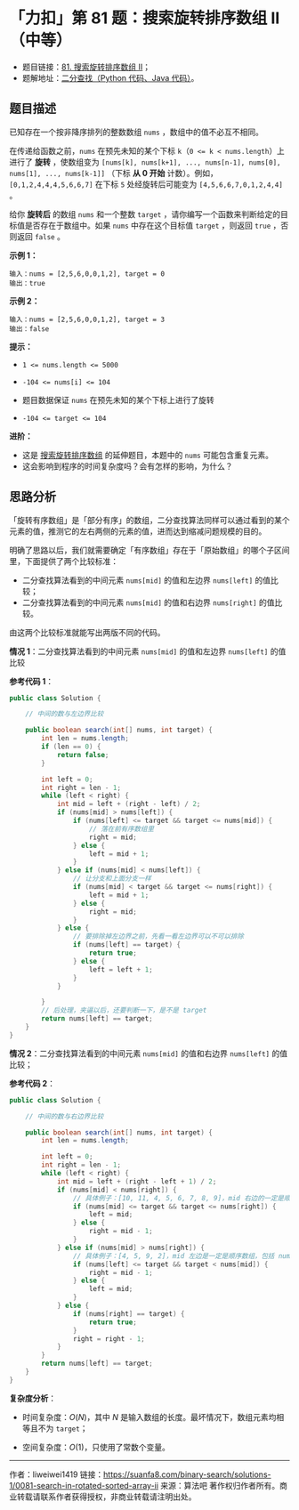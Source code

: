 # 「力扣」第 81 题：搜索旋转排序数组 II（中等）

- 题目链接：[81. 搜索旋转排序数组 II](https://leetcode.cn/problems/search-in-rotated-sorted-array-ii/)；
- 题解地址：[二分查找（Python 代码、Java 代码）](https://leetcode.cn/problems/search-in-rotated-sorted-array-ii/solution/er-fen-cha-zhao-by-liweiwei1419/)。

## 题目描述

已知存在一个按非降序排列的整数数组 `nums` ，数组中的值不必互不相同。

在传递给函数之前，`nums` 在预先未知的某个下标 `k`（`0 <= k < nums.length`）上进行了 **旋转** ，使数组变为 `[nums[k], nums[k+1], ..., nums[n-1], nums[0], nums[1], ..., nums[k-1]]` （下标 **从 0 开始** 计数）。例如， `[0,1,2,4,4,4,5,6,6,7]` 在下标 `5` 处经旋转后可能变为 `[4,5,6,6,7,0,1,2,4,4]` 。

给你 **旋转后** 的数组 `nums` 和一个整数 `target` ，请你编写一个函数来判断给定的目标值是否存在于数组中。如果 `nums` 中存在这个目标值 `target` ，则返回 `true` ，否则返回 `false` 。

**示例 1：**

```
输入：nums = [2,5,6,0,0,1,2], target = 0
输出：true
```

**示例 2：**

```
输入：nums = [2,5,6,0,0,1,2], target = 3
输出：false
```

**提示：**

- `1 <= nums.length <= 5000`
- `-104 <= nums[i] <= 104`

- 题目数据保证 `nums` 在预先未知的某个下标上进行了旋转
- `-104 <= target <= 104`

**进阶：**

- 这是 [搜索旋转排序数组](https://leetcode-cn.com/problems/search-in-rotated-sorted-array/description/) 的延伸题目，本题中的 `nums` 可能包含重复元素。
- 这会影响到程序的时间复杂度吗？会有怎样的影响，为什么？

## 思路分析

「旋转有序数组」是「部分有序」的数组，二分查找算法同样可以通过看到的某个元素的值，推测它的左右两侧的元素的值，进而达到缩减问题规模的目的。

明确了思路以后，我们就需要确定「有序数组」存在于「原始数组」的哪个子区间里，下面提供了两个比较标准：

- 二分查找算法看到的中间元素 `nums[mid]` 的值和左边界 `nums[left]` 的值比较；
- 二分查找算法看到的中间元素 `nums[mid]` 的值和右边界 `nums[right]` 的值比较。

由这两个比较标准就能写出两版不同的代码。

**情况 1**：二分查找算法看到的中间元素 `nums[mid]` 的值和左边界 `nums[left]` 的值比较

**参考代码 1**：

```java
public class Solution {

    // 中间的数与左边界比较

    public boolean search(int[] nums, int target) {
        int len = nums.length;
        if (len == 0) {
            return false;
        }

        int left = 0;
        int right = len - 1;
        while (left < right) {
            int mid = left + (right - left) / 2;
            if (nums[mid] > nums[left]) {
                if (nums[left] <= target && target <= nums[mid]) {
                    // 落在前有序数组里
                    right = mid;
                } else {
                    left = mid + 1;
                }
            } else if (nums[mid] < nums[left]) {
                // 让分支和上面分支一样
                if (nums[mid] < target && target <= nums[right]) {
                    left = mid + 1;
                } else {
                    right = mid;
                }
            } else {
                // 要排除掉左边界之前，先看一看左边界可以不可以排除
                if (nums[left] == target) {
                    return true;
                } else {
                    left = left + 1;
                }
            }

        }
        // 后处理，夹逼以后，还要判断一下，是不是 target
        return nums[left] == target;
    }
}
```

**情况 2**：二分查找算法看到的中间元素 `nums[mid]` 的值和右边界 `nums[left]` 的值比较；

**参考代码 2**：

```java
public class Solution {

    // 中间的数与右边界比较

    public boolean search(int[] nums, int target) {
        int len = nums.length;

        int left = 0;
        int right = len - 1;
        while (left < right) {
            int mid = left + (right - left + 1) / 2;
            if (nums[mid] < nums[right]) {
                // 具体例子：[10, 11, 4, 5, 6, 7, 8, 9]，mid 右边的一定是顺序数组，包括 nums[mid]
                if (nums[mid] <= target && target <= nums[right]) {
                    left = mid;
                } else {
                    right = mid - 1;
                }
            } else if (nums[mid] > nums[right]) {
                // 具体例子：[4, 5, 9, 2]，mid 左边是一定是顺序数组，包括 nums[mid]
                if (nums[left] <= target && target < nums[mid]) {
                    right = mid - 1;
                } else {
                    left = mid;
                }
            } else {
                if (nums[right] == target) {
                    return true;
                }
                right = right - 1;
            }
        }
        return nums[left] == target;
    }
}
```

**复杂度分析**：

- 时间复杂度：$O(N)$，其中 $N$ 是输入数组的长度。最坏情况下，数组元素均相等且不为 `target`；

- 空间复杂度：$O(1)$，只使用了常数个变量。



---

作者：liweiwei1419
链接：https://suanfa8.com/binary-search/solutions-1/0081-search-in-rotated-sorted-array-ii
来源：算法吧
著作权归作者所有。商业转载请联系作者获得授权，非商业转载请注明出处。